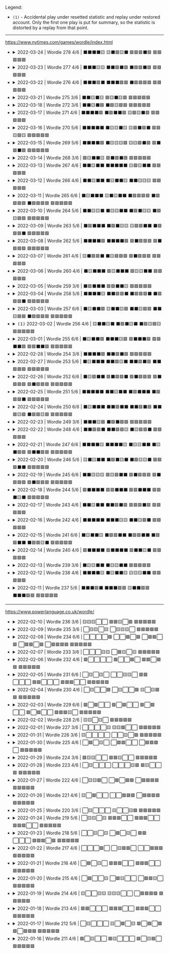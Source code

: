 Legend:

  * `(1)` - Accidental play under resetted statistic and replay under restored account.
    Only the first one play is put for summary, so the statistic is distorted by a replay from that point.

---

https://www.nytimes.com/games/wordle/index.html

* <details>
  <summary>2022-03-24 | Wordle 278 4/6 | ⬛⬛⬛⬛🟨 🟨⬛🟩🟨⬛ 🟩🟩🟩⬛🟩 🟩🟩🟩🟩🟩</summary>
    <a href="#"><img src="https://github.com/andry81/wordle-play/raw/master/games/2022-03-24/result.png" valign="middle" alt="result" /></a>
    <a href="#"><img src="https://github.com/andry81/wordle-play/raw/master/games/2022-03-24/stats.png" valign="middle" alt="stats" /></a>
  </details>

* <details>
  <summary>2022-03-23 | Wordle 277 4/6 | ⬛⬛⬛🟨🟨 ⬛⬛🟩⬛🟩 ⬛🟩🟩⬛🟩 🟩🟩🟩🟩🟩</summary>
    <a href="#"><img src="https://github.com/andry81/wordle-play/raw/master/games/2022-03-23/result.png" valign="middle" alt="result" /></a>
    <a href="#"><img src="https://github.com/andry81/wordle-play/raw/master/games/2022-03-23/stats.png" valign="middle" alt="stats" /></a>
  </details>

* <details>
  <summary>2022-03-22 | Wordle 276 4/6 | ⬛⬛⬛🟩⬛ ⬛⬛⬛🟩🟩 ⬛🟩🟩🟩🟩 🟩🟩🟩🟩🟩</summary>
    <a href="#"><img src="https://github.com/andry81/wordle-play/raw/master/games/2022-03-22/result.png" valign="middle" alt="result" /></a>
    <a href="#"><img src="https://github.com/andry81/wordle-play/raw/master/games/2022-03-22/stats.png" valign="middle" alt="stats" /></a>
  </details>

* <details>
  <summary>2022-03-21 | Wordle 275 3/6 | ⬛⬛🟨⬛🟨 🟩🟨⬛🟨🟩 🟩🟩🟩🟩🟩</summary>
    <a href="#"><img src="https://github.com/andry81/wordle-play/raw/master/games/2022-03-21/result.png" valign="middle" alt="result" /></a>
    <a href="#"><img src="https://github.com/andry81/wordle-play/raw/master/games/2022-03-21/stats.png" valign="middle" alt="stats" /></a>
  </details>

* <details>
  <summary>2022-03-18 | Wordle 272 3/6 | ⬛⬛🟨⬛🟩 ⬛🟩🟨🟩🟩 🟩🟩🟩🟩🟩</summary>
    <a href="#"><img src="https://github.com/andry81/wordle-play/raw/master/games/2022-03-18/result.png" valign="middle" alt="result" /></a>
    <a href="#"><img src="https://github.com/andry81/wordle-play/raw/master/games/2022-03-18/stats.png" valign="middle" alt="stats" /></a>
  </details>

* <details>
  <summary>2022-03-17 | Wordle 271 4/6 | ⬛⬛⬛⬛🟩 ⬛🟩⬛⬛🟩 🟨🟩🟨⬛🟩 🟩🟩🟩🟩🟩</summary>
    <a href="#"><img src="https://github.com/andry81/wordle-play/raw/master/games/2022-03-17/result.png" valign="middle" alt="result" /></a>
    <a href="#"><img src="https://github.com/andry81/wordle-play/raw/master/games/2022-03-17/stats.png" valign="middle" alt="stats" /></a>
  </details>

* <details>
  <summary>2022-03-16 | Wordle 270 5/6 | ⬛⬛⬛⬛⬛ ⬛🟨🟨⬛🟨 🟨🟩⬛🟩⬛ 🟩🟩🟨🟩🟨 🟩🟩🟩🟩🟩</summary>
    <a href="#"><img src="https://github.com/andry81/wordle-play/raw/master/games/2022-03-16/result.png" valign="middle" alt="result" /></a>
    <a href="#"><img src="https://github.com/andry81/wordle-play/raw/master/games/2022-03-16/stats.png" valign="middle" alt="stats" /></a>
  </details>

* <details>
  <summary>2022-03-15 | Wordle 269 5/6 | ⬛⬛⬛⬛🟩 ⬛🟨🟨🟨🟩 🟨🟨🟩⬛🟩 🟩⬛🟩⬛🟩 🟩🟩🟩🟩🟩</summary>
    <a href="#"><img src="https://github.com/andry81/wordle-play/raw/master/games/2022-03-15/result.png" valign="middle" alt="result" /></a>
    <a href="#"><img src="https://github.com/andry81/wordle-play/raw/master/games/2022-03-15/stats.png" valign="middle" alt="stats" /></a>
  </details>

* <details>
  <summary>2022-03-14 | Wordle 268 3/6 | 🟩🟨⬛⬛🟨 🟩⬛🟩⬛🟩 🟩🟩🟩🟩🟩</summary>
    <a href="#"><img src="https://github.com/andry81/wordle-play/raw/master/games/2022-03-14/result.png" valign="middle" alt="result" /></a>
    <a href="#"><img src="https://github.com/andry81/wordle-play/raw/master/games/2022-03-14/stats.png" valign="middle" alt="stats" /></a>
  </details>

* <details>
  <summary>2022-03-13 | Wordle 267 4/6 | ⬛⬛🟨⬛⬛ ⬛⬛⬛⬛⬛ 🟨🟩🟨⬛⬛ 🟩🟩🟩🟩🟩</summary>
    <a href="#"><img src="https://github.com/andry81/wordle-play/raw/master/games/2022-03-13/result.png" valign="middle" alt="result" /></a>
    <a href="#"><img src="https://github.com/andry81/wordle-play/raw/master/games/2022-03-13/stats.png" valign="middle" alt="stats" /></a>
  </details>

* <details>
  <summary>2022-03-12 | Wordle 266 4/6 | ⬛⬛🟨⬛⬛ ⬛🟨⬛⬛🟨 ⬛⬛🟨🟨🟨 🟩🟩🟩🟩🟩</summary>
    <a href="#"><img src="https://github.com/andry81/wordle-play/raw/master/games/2022-03-12/result.png" valign="middle" alt="result" /></a>
    <a href="#"><img src="https://github.com/andry81/wordle-play/raw/master/games/2022-03-12/stats.png" valign="middle" alt="stats" /></a>
  </details>

* <details>
  <summary>2022-03-11 | Wordle 265 6/6 | ⬛🟨⬛⬛⬛ 🟨⬛🟨⬛⬛ ⬛🟩🟩🟩🟩 ⬛🟩🟩🟩🟩 ⬛🟩🟩🟩🟩 🟩🟩🟩🟩🟩</summary>
    <a href="#"><img src="https://github.com/andry81/wordle-play/raw/master/games/2022-03-11/result.png" valign="middle" alt="result" /></a>
    <a href="#"><img src="https://github.com/andry81/wordle-play/raw/master/games/2022-03-11/stats.png" valign="middle" alt="stats" /></a>
  </details>

* <details>
  <summary>2022-03-10 | Wordle 264 5/6 | ⬛⬛🟨🟨⬛ ⬛🟨🟨⬛⬛ ⬛🟩⬛🟨🟨 ⬛🟩🟨🟩🟩 🟩🟩🟩🟩🟩</summary>
    <a href="#"><img src="https://github.com/andry81/wordle-play/raw/master/games/2022-03-10/result.png" valign="middle" alt="result" /></a>
    <a href="#"><img src="https://github.com/andry81/wordle-play/raw/master/games/2022-03-10/stats.png" valign="middle" alt="stats" /></a>
  </details>

* <details>
  <summary>2022-03-09 | Wordle 263 5/6 | ⬛🟩⬛⬛⬛ ⬛🟩⬛🟨🟨 🟨🟩🟩⬛⬛ ⬛🟩🟩🟩⬛ 🟩🟩🟩🟩🟩</summary>
    <a href="#"><img src="https://github.com/andry81/wordle-play/raw/master/games/2022-03-09/result.png" valign="middle" alt="result" /></a>
    <a href="#"><img src="https://github.com/andry81/wordle-play/raw/master/games/2022-03-09/stats.png" valign="middle" alt="stats" /></a>
  </details>

* <details>
  <summary>2022-03-08 | Wordle 262 5/6 | ⬛⬛⬛⬛🟩 ⬛⬛⬛⬛🟩 🟩⬛🟩🟩🟩 🟩⬛🟩🟩🟩 🟩🟩🟩🟩🟩</summary>
    <a href="#"><img src="https://github.com/andry81/wordle-play/raw/master/games/2022-03-08/result.png" valign="middle" alt="result" /></a>
    <a href="#"><img src="https://github.com/andry81/wordle-play/raw/master/games/2022-03-08/stats.png" valign="middle" alt="stats" /></a>
  </details>

* <details>
  <summary>2022-03-07 | Wordle 261 4/6 | 🟨⬛🟩🟩⬛ ⬛🟨🟩🟩🟩 🟩⬛🟩🟩🟩 🟩🟩🟩🟩🟩</summary>
    <a href="#"><img src="https://github.com/andry81/wordle-play/raw/master/games/2022-03-07/result.png" valign="middle" alt="result" /></a>
    <a href="#"><img src="https://github.com/andry81/wordle-play/raw/master/games/2022-03-07/stats.png" valign="middle" alt="stats" /></a>
  </details>

* <details>
  <summary>2022-03-06 | Wordle 260 4/6 | ⬛🟨⬛⬛⬛ 🟩🟨⬛⬛⬛ 🟩🟨🟨⬛⬛ 🟩🟩🟩🟩🟩</summary>
    <a href="#"><img src="https://github.com/andry81/wordle-play/raw/master/games/2022-03-06/result.png" valign="middle" alt="result" /></a>
    <a href="#"><img src="https://github.com/andry81/wordle-play/raw/master/games/2022-03-06/stats.png" valign="middle" alt="stats" /></a>
  </details>

* <details>
  <summary>2022-03-05 | Wordle 259 3/6 | ⬛🟩⬛⬛⬛ 🟩🟩⬛⬛🟨 🟩🟩🟩🟩🟩</summary>
    <a href="#"><img src="https://github.com/andry81/wordle-play/raw/master/games/2022-03-05/result.png" valign="middle" alt="result" /></a>
    <a href="#"><img src="https://github.com/andry81/wordle-play/raw/master/games/2022-03-05/stats.png" valign="middle" alt="stats" /></a>
  </details>

* <details>
  <summary>2022-03-04 | Wordle 258 5/6 | ⬛⬛⬛⬛🟨 ⬛⬛🟩🟩⬛ ⬛🟩🟩🟩⬛ ⬛🟩🟩🟩⬛ 🟩🟩🟩🟩🟩</summary>
    <a href="#"><img src="https://github.com/andry81/wordle-play/raw/master/games/2022-03-04/result.png" valign="middle" alt="result" /></a>
    <a href="#"><img src="https://github.com/andry81/wordle-play/raw/master/games/2022-03-04/stats.png" valign="middle" alt="stats" /></a>
  </details>

* <details>
  <summary>2022-03-03 | Wordle 257 6/6 | ⬛🟨⬛⬛🟩 🟨⬛⬛🟨🟩 ⬛⬛🟨🟩🟩 ⬛⬛🟨🟩🟩 ⬛🟩🟩🟩🟩 🟩🟩🟩🟩🟩</summary>
    <a href="#"><img src="https://github.com/andry81/wordle-play/raw/master/games/2022-03-03/result.png" valign="middle" alt="result" /></a>
    <a href="#"><img src="https://github.com/andry81/wordle-play/raw/master/games/2022-03-03/stats.png" valign="middle" alt="stats" /></a>
  </details>

* <details>
  <summary><tt>(1)</tt> 2022-03-02 | Wordle 256 4/6 | 🟨⬛⬛🟨⬛ ⬛🟩⬛🟨⬛ ⬛🟩🟨🟩🟨 🟩🟩🟩🟩🟩</summary>
    <a href="#"><img src="https://github.com/andry81/wordle-play/raw/master/games/2022-03-02/result.png" valign="middle" alt="result" /></a>
    <a href="#"><img src="https://github.com/andry81/wordle-play/raw/master/games/2022-03-02/result2.png" valign="middle" alt="result" /></a>
    <a href="#"><img src="https://github.com/andry81/wordle-play/raw/master/games/2022-03-02/stats.png" valign="middle" alt="stats" /></a>
  </details>

* <details>
  <summary>2022-03-01 | Wordle 255 6/6 | ⬛🟨⬛⬛🟩 ⬛⬛⬛🟨🟩 🟩⬛⬛⬛🟩 🟩🟩⬛⬛🟩 🟩🟩⬛⬛🟩 🟩🟩🟩🟩🟩</summary>
    <a href="#"><img src="https://github.com/andry81/wordle-play/raw/master/games/2022-03-01/result.png" valign="middle" alt="result" /></a>
    <a href="#"><img src="https://github.com/andry81/wordle-play/raw/master/games/2022-03-01/stats.png" valign="middle" alt="stats" /></a>
  </details>

* <details>
  <summary>2022-02-28 | Wordle 254 3/6 | ⬛⬛⬛⬛🟩 ⬛⬛🟩⬛🟩 🟩🟩🟩🟩🟩</summary>
    <a href="#"><img src="https://github.com/andry81/wordle-play/raw/master/games/2022-02-28/result.png" valign="middle" alt="result" /></a>
    <a href="#"><img src="https://github.com/andry81/wordle-play/raw/master/games/2022-02-28/stats.png" valign="middle" alt="stats" /></a>
  </details>

* <details>
  <summary>2022-02-27 | Wordle 253 5/6 | ⬛🟨⬛⬛⬛ ⬛⬛🟩🟨⬛ ⬛⬛🟩⬛🟩 ⬛⬛🟩🟩🟩 🟩🟩🟩🟩🟩</summary>
    <a href="#"><img src="https://github.com/andry81/wordle-play/raw/master/games/2022-02-27/result.png" valign="middle" alt="result" /></a>
    <a href="#"><img src="https://github.com/andry81/wordle-play/raw/master/games/2022-02-27/stats.png" valign="middle" alt="stats" /></a>
  </details>

* <details>
  <summary>2022-02-26 | Wordle 252 6/6 | ⬛🟨🟩⬛⬛ 🟩⬛🟩🟩⬛ 🟩⬛🟩🟩🟩 🟩⬛🟩🟩🟩 🟩⬛🟩🟩🟩 🟩🟩🟩🟩🟩</summary>
    <a href="#"><img src="https://github.com/andry81/wordle-play/raw/master/games/2022-02-26/result.png" valign="middle" alt="result" /></a>
    <a href="#"><img src="https://github.com/andry81/wordle-play/raw/master/games/2022-02-26/stats.png" valign="middle" alt="stats" /></a>
  </details>

* <details>
  <summary>2022-02-25 | Wordle 251 5/6 | ⬛⬛⬛⬛⬛ ⬛⬛🟨⬛⬛ ⬛🟩⬛⬛⬛ ⬛🟩🟩🟩⬛ 🟩🟩🟩🟩🟩</summary>
    <a href="#"><img src="https://github.com/andry81/wordle-play/raw/master/games/2022-02-25/result.png" valign="middle" alt="result" /></a>
    <a href="#"><img src="https://github.com/andry81/wordle-play/raw/master/games/2022-02-25/stats.png" valign="middle" alt="stats" /></a>
  </details>

* <details>
  <summary>2022-02-24 | Wordle 250 6/6 | ⬛🟨⬛⬛⬛ ⬛⬛🟩⬛⬛ ⬛⬛🟩⬛🟩 ⬛⬛🟩🟨🟩 ⬛🟩🟩🟨🟩 🟩🟩🟩🟩🟩</summary>
    <a href="#"><img src="https://github.com/andry81/wordle-play/raw/master/games/2022-02-24/result.png" valign="middle" alt="result" /></a>
    <a href="#"><img src="https://github.com/andry81/wordle-play/raw/master/games/2022-02-24/stats.png" valign="middle" alt="stats" /></a>
  </details>

* <details>
  <summary>2022-02-23 | Wordle 249 3/6 | ⬛⬛⬛🟨🟩 ⬛🟩⬛🟩🟩 🟩🟩🟩🟩🟩</summary>
    <a href="#"><img src="https://github.com/andry81/wordle-play/raw/master/games/2022-02-23/result.png" valign="middle" alt="result" /></a>
    <a href="#"><img src="https://github.com/andry81/wordle-play/raw/master/games/2022-02-23/stats.png" valign="middle" alt="stats" /></a>
  </details>

* <details>
  <summary>2022-02-22 | Wordle 248 4/6 | ⬛⬛🟩🟩⬛ ⬛⬛🟩🟩🟨 ⬛🟨🟩🟩⬛ 🟩🟩🟩🟩🟩</summary>
    <a href="#"><img src="https://github.com/andry81/wordle-play/raw/master/games/2022-02-22/result.png" valign="middle" alt="result" /></a>
    <a href="#"><img src="https://github.com/andry81/wordle-play/raw/master/games/2022-02-22/stats.png" valign="middle" alt="stats" /></a>
  </details>

* <details>
  <summary>2022-02-21 | Wordle 247 6/6 | ⬛⬛⬛⬛🟨 ⬛⬛⬛⬛🟨 ⬛🟨🟨⬛⬛ ⬛🟨⬛🟩🟩 🟩⬛⬛🟩🟩 🟩🟩🟩🟩🟩</summary>
    <a href="#"><img src="https://github.com/andry81/wordle-play/raw/master/games/2022-02-21/result.png" valign="middle" alt="result" /></a>
    <a href="#"><img src="https://github.com/andry81/wordle-play/raw/master/games/2022-02-21/stats.png" valign="middle" alt="stats" /></a>
  </details>

* <details>
  <summary>2022-02-20 | Wordle 246 5/6 | 🟨⬛🟨⬛⬛ ⬛🟩⬛🟨⬛ ⬛🟩🟨🟨⬛ 🟩🟩🟩⬛⬛ 🟩🟩🟩🟩🟩</summary>
    <a href="#"><img src="https://github.com/andry81/wordle-play/raw/master/games/2022-02-20/result.png" valign="middle" alt="result" /></a>
    <a href="#"><img src="https://github.com/andry81/wordle-play/raw/master/games/2022-02-20/stats.png" valign="middle" alt="stats" /></a>
  </details>

* <details>
  <summary>2022-02-19 | Wordle 245 6/6 | ⬛⬛🟨🟨🟨 🟩🟨🟩⬛⬛ 🟩⬛🟩🟩🟩 🟩⬛🟩🟩🟩 🟩⬛🟩🟩🟩 🟩🟩🟩🟩🟩</summary>
    <a href="#"><img src="https://github.com/andry81/wordle-play/raw/master/games/2022-02-19/result.png" valign="middle" alt="result" /></a>
    <a href="#"><img src="https://github.com/andry81/wordle-play/raw/master/games/2022-02-19/stats.png" valign="middle" alt="stats" /></a>
  </details>

* <details>
  <summary>2022-02-18 | Wordle 244 5/6 | 🟩⬛⬛⬛⬛ 🟩🟩⬛⬛⬛ 🟩🟩⬛⬛⬛ 🟩🟩⬛🟨⬛ 🟩🟩🟩🟩🟩</summary>
    <a href="#"><img src="https://github.com/andry81/wordle-play/raw/master/games/2022-02-18/result.png" valign="middle" alt="result" /></a>
    <a href="#"><img src="https://github.com/andry81/wordle-play/raw/master/games/2022-02-18/stats.png" valign="middle" alt="stats" /></a>
  </details>

* <details>
  <summary>2022-02-17 | Wordle 243 4/6 | ⬛⬛🟨⬛⬛ ⬛⬛🟩⬛🟩 🟩🟩🟩⬛🟩 🟩🟩🟩🟩🟩</summary>
    <a href="#"><img src="https://github.com/andry81/wordle-play/raw/master/games/2022-02-17/result.png" valign="middle" alt="result" /></a>
    <a href="#"><img src="https://github.com/andry81/wordle-play/raw/master/games/2022-02-17/stats.png" valign="middle" alt="stats" /></a>
  </details>

* <details>
  <summary>2022-02-16 | Wordle 242 4/6 | ⬛⬛⬛⬛⬛ ⬛⬛⬛🟨🟨 ⬛⬛🟨🟩⬛ 🟩🟩🟩🟩🟩</summary>
    <a href="#"><img src="https://github.com/andry81/wordle-play/raw/master/games/2022-02-16/result.png" valign="middle" alt="result" /></a>
    <a href="#"><img src="https://github.com/andry81/wordle-play/raw/master/games/2022-02-16/stats.png" valign="middle" alt="stats" /></a>
  </details>

* <details>
  <summary>2022-02-15 | Wordle 241 6/6 | ⬛🟨⬛⬛🟨 ⬛🟩🟩⬛⬛ ⬛🟩🟩⬛⬛ ⬛🟩🟩⬛⬛ ⬛🟩🟩🟨⬛ 🟩🟩🟩🟩🟩</summary>
    <a href="#"><img src="https://github.com/andry81/wordle-play/raw/master/games/2022-02-15/result.png" valign="middle" alt="result" /></a>
    <a href="#"><img src="https://github.com/andry81/wordle-play/raw/master/games/2022-02-15/stats.png" valign="middle" alt="stats" /></a>
  </details>

* <details>
  <summary>2022-02-14 | Wordle 240 4/6 | 🟩⬛⬛⬛⬛ 🟩⬛⬛⬛⬛ 🟩⬛⬛🟨⬛ 🟩🟩🟩🟩🟩</summary>
    <a href="#"><img src="https://github.com/andry81/wordle-play/raw/master/games/2022-02-14/result.png" valign="middle" alt="result" /></a>
    <a href="#"><img src="https://github.com/andry81/wordle-play/raw/master/games/2022-02-14/stats.png" valign="middle" alt="stats" /></a>
  </details>

* <details>
  <summary>2022-02-13 | Wordle 239 3/6 | ⬛🟨🟨⬛⬛ ⬛🟨🟨⬛⬛ 🟩🟩🟩🟩🟩</summary>
    <a href="#"><img src="https://github.com/andry81/wordle-play/raw/master/games/2022-02-13/result.png" valign="middle" alt="result" /></a>
    <a href="#"><img src="https://github.com/andry81/wordle-play/raw/master/games/2022-02-13/stats.png" valign="middle" alt="stats" /></a>
  </details>

* <details>
  <summary>2022-02-12 | Wordle 238 4/6 | ⬛⬛⬛⬛🟨 ⬛🟨⬛⬛🟨 🟨🟨🟨⬛⬛ 🟩🟩🟩🟩🟩</summary>
    <a href="#"><img src="https://github.com/andry81/wordle-play/raw/master/games/2022-02-12/result.png" valign="middle" alt="result" /></a>
    <a href="#"><img src="https://github.com/andry81/wordle-play/raw/master/games/2022-02-12/stats.png" valign="middle" alt="stats" /></a>
  </details>

* <details>
  <summary>2022-02-11 | Wordle 237 5/6 | ⬛⬛⬛🟩⬛ ⬛⬛⬛🟩🟩 🟨⬛⬛🟩🟩 ⬛⬛⬛🟩🟩 🟩🟩🟩🟩🟩</summary>
    <a href="#"><img src="https://github.com/andry81/wordle-play/raw/master/games/2022-02-11/result.png" valign="middle" alt="result" /></a>
    <a href="#"><img src="https://github.com/andry81/wordle-play/raw/master/games/2022-02-11/stats.png" valign="middle" alt="stats" /></a>
  </details>

---

https://www.powerlanguage.co.uk/wordle/

* <details>
  <summary>2022-02-10 | Wordle 236 3/6 | 🟨🟨🟨⬜⬜ 🟩🟩🟨⬜🟩 🟩🟩🟩🟩🟩</summary>
    <a href="#"><img src="https://github.com/andry81/wordle-play/raw/master/games/2022-02-10/result.png" valign="middle" alt="result" /></a>
    <a href="#"><img src="https://github.com/andry81/wordle-play/raw/master/games/2022-02-10/stats.png" valign="middle" alt="stats" /></a>
  </details>

* <details>
  <summary>2022-02-09 | Wordle 235 3/6 | ⬜🟨🟨⬜🟨 ⬜🟨🟨🟨⬜ 🟩🟩🟩🟩🟩</summary>
    <a href="#"><img src="https://github.com/andry81/wordle-play/raw/master/games/2022-02-09/result.png" valign="middle" alt="result" /></a>
    <a href="#"><img src="https://github.com/andry81/wordle-play/raw/master/games/2022-02-09/stats.png" valign="middle" alt="stats" /></a>
  </details>

* <details>
  <summary>2022-02-08 | Wordle 234 6/6 | ⬜⬜⬜⬜🟩 ⬜⬜🟩⬜🟩 ⬜🟩🟩⬜🟩 ⬜🟩🟩⬜🟩 ⬜🟩🟩🟩🟩 🟩🟩🟩🟩🟩</summary>
    <a href="#"><img src="https://github.com/andry81/wordle-play/raw/master/games/2022-02-08/result.png" valign="middle" alt="result" /></a>
    <a href="#"><img src="https://github.com/andry81/wordle-play/raw/master/games/2022-02-08/stats.png" valign="middle" alt="stats" /></a>
  </details>

* <details>
  <summary>2022-02-07 | Wordle 233 3/6 | ⬜⬜⬜🟨🟨 ⬜🟩🟨⬜🟨 🟩🟩🟩🟩🟩</summary>
    <a href="#"><img src="https://github.com/andry81/wordle-play/raw/master/games/2022-02-07/result.png" valign="middle" alt="result" /></a>
    <a href="#"><img src="https://github.com/andry81/wordle-play/raw/master/games/2022-02-07/stats.png" valign="middle" alt="stats" /></a>
  </details>

* <details>
  <summary>2022-02-06 | Wordle 232 4/6 | 🟩⬜⬜⬜⬜ 🟩⬜⬜🟩⬜ 🟩🟩⬜🟩🟩 🟩🟩🟩🟩🟩</summary>
    <a href="#"><img src="https://github.com/andry81/wordle-play/raw/master/games/2022-02-06/result.png" valign="middle" alt="result" /></a>
    <a href="#"><img src="https://github.com/andry81/wordle-play/raw/master/games/2022-02-06/stats.png" valign="middle" alt="stats" /></a>
  </details>

* <details>
  <summary>2022-02-05 | Wordle 231 6/6 | ⬜🟨⬜🟨⬜ ⬜⬜🟨🟨⬜ 🟩🟩⬜⬜⬜ 🟩🟩⬜⬜⬜ 🟩🟩🟩⬜⬜ 🟩🟩🟩🟩🟩</summary>
    <a href="#"><img src="https://github.com/andry81/wordle-play/raw/master/games/2022-02-05/result.png" valign="middle" alt="result" /></a>
    <a href="#"><img src="https://github.com/andry81/wordle-play/raw/master/games/2022-02-05/stats.png" valign="middle" alt="stats" /></a>
  </details>

* <details>
  <summary>2022-02-04 | Wordle 230 4/6 | ⬜🟨⬜⬜🟩 ⬜🟨⬜⬜🟩 🟨⬜🟨🟩🟩 🟩🟩🟩🟩🟩</summary>
    <a href="#"><img src="https://github.com/andry81/wordle-play/raw/master/games/2022-02-04/result.png" valign="middle" alt="result" /></a>
    <a href="#"><img src="https://github.com/andry81/wordle-play/raw/master/games/2022-02-04/stats.png" valign="middle" alt="stats" /></a>
  </details>

* <details>
  <summary>2022-02-03 | Wordle 229 6/6 | 🟩⬜🟩⬜⬜ 🟩⬜🟩⬜⬜ 🟩⬜🟩⬜⬜ 🟩⬜🟩⬜⬜ 🟩🟩🟩🟨⬜ 🟩🟩🟩🟩🟩</summary>
    <a href="#"><img src="https://github.com/andry81/wordle-play/raw/master/games/2022-02-03/result.png" valign="middle" alt="result" /></a>
    <a href="#"><img src="https://github.com/andry81/wordle-play/raw/master/games/2022-02-03/stats.png" valign="middle" alt="stats" /></a>
  </details>

* <details>
  <summary>2022-02-02 | Wordle 228 2/6 | 🟨🟨⬜🟨⬜ 🟩🟩🟩🟩🟩</summary>
    <a href="#"><img src="https://github.com/andry81/wordle-play/raw/master/games/2022-02-02/result.png" valign="middle" alt="result" /></a>
    <a href="#"><img src="https://github.com/andry81/wordle-play/raw/master/games/2022-02-02/stats.png" valign="middle" alt="stats" /></a>
  </details>

* <details>
  <summary>2022-02-01 | Wordle 227 3/6 | ⬜⬜⬜⬜🟨 🟨🟨🟩⬜⬜ 🟩🟩🟩🟩🟩</summary>
    <a href="#"><img src="https://github.com/andry81/wordle-play/raw/master/games/2022-02-01/result.png" valign="middle" alt="result" /></a>
    <a href="#"><img src="https://github.com/andry81/wordle-play/raw/master/games/2022-02-01/stats.png" valign="middle" alt="stats" /></a>
  </details>

* <details>
  <summary>2022-01-31 | Wordle 226 3/6 | 🟨⬜⬜⬜⬜ ⬜⬜🟨⬜🟩 🟩🟩🟩🟩🟩</summary>
    <a href="#"><img src="https://github.com/andry81/wordle-play/raw/master/games/2022-01-31/result.png" valign="middle" alt="result" /></a>
    <a href="#"><img src="https://github.com/andry81/wordle-play/raw/master/games/2022-01-31/stats.png" valign="middle" alt="stats" /></a>
  </details>

* <details>
  <summary>2022-01-30 | Wordle 225 4/6 | ⬜🟩⬜🟨⬜ ⬜🟩🟩⬜⬜ ⬜🟩🟩🟩⬜ 🟩🟩🟩🟩🟩</summary>
    <a href="#"><img src="https://github.com/andry81/wordle-play/raw/master/games/2022-01-30/result.png" valign="middle" alt="result" /></a>
    <a href="#"><img src="https://github.com/andry81/wordle-play/raw/master/games/2022-01-30/stats.png" valign="middle" alt="stats" /></a>
  </details>

* <details>
  <summary>2022-01-29 | Wordle 224 3/6 | 🟩🟨🟨⬜⬜ 🟩🟩🟨⬜⬜ 🟩🟩🟩🟩🟩</summary>
    <a href="#"><img src="https://github.com/andry81/wordle-play/raw/master/games/2022-01-29/result.png" valign="middle" alt="result" /></a>
    <a href="#"><img src="https://github.com/andry81/wordle-play/raw/master/games/2022-01-29/stats.png" valign="middle" alt="stats" /></a>
  </details>

* <details>
  <summary>2022-01-28 | Wordle 223 4/6 | ⬜🟨⬜⬜⬜ ⬜⬜⬜🟨🟩 🟩🟨⬜⬜🟩 🟩🟩🟩🟩🟩</summary>
    <a href="#"><img src="https://github.com/andry81/wordle-play/raw/master/games/2022-01-28/result.png" valign="middle" alt="result" /></a>
    <a href="#"><img src="https://github.com/andry81/wordle-play/raw/master/games/2022-01-28/stats.png" valign="middle" alt="stats" /></a>
  </details>

* <details>
  <summary>2022-01-27 | Wordle 222 4/6 | ⬜🟨🟨🟩⬜ ⬜🟩⬜🟩🟩 ⬜🟩🟩🟩🟩 🟩🟩🟩🟩🟩</summary>
    <a href="#"><img src="https://github.com/andry81/wordle-play/raw/master/games/2022-01-27/result.png" valign="middle" alt="result" /></a>
    <a href="#"><img src="https://github.com/andry81/wordle-play/raw/master/games/2022-01-27/stats.png" valign="middle" alt="stats" /></a>
  </details>

* <details>
  <summary>2022-01-26 | Wordle 221 4/6 | 🟨⬜🟩⬜⬜ ⬜⬜🟩🟩🟩 ⬜🟩🟩🟩🟩 🟩🟩🟩🟩🟩</summary>
    <a href="#"><img src="https://github.com/andry81/wordle-play/raw/master/games/2022-01-26/result.png" valign="middle" alt="result" /></a>
    <a href="#"><img src="https://github.com/andry81/wordle-play/raw/master/games/2022-01-26/stats.png" valign="middle" alt="stats" /></a>
  </details>

* <details>
  <summary>2022-01-25 | Wordle 220 3/6 | ⬜🟨⬜⬜⬜ 🟨⬜⬜🟨🟩 🟩🟩🟩🟩🟩</summary>
    <a href="#"><img src="https://github.com/andry81/wordle-play/raw/master/games/2022-01-25/result.png" valign="middle" alt="result" /></a>
    <a href="#"><img src="https://github.com/andry81/wordle-play/raw/master/games/2022-01-25/stats.png" valign="middle" alt="stats" /></a>
  </details>

* <details>
  <summary>2022-01-24 | Wordle 219 5/6 | ⬜🟨🟨⬜🟨 🟩🟩🟩⬜⬜ 🟩🟩🟩⬜⬜ 🟩🟩🟩⬜⬜ 🟩🟩🟩🟩🟩</summary>
    <a href="#"><img src="https://github.com/andry81/wordle-play/raw/master/games/2022-01-24/result.png" valign="middle" alt="result" /></a>
    <a href="#"><img src="https://github.com/andry81/wordle-play/raw/master/games/2022-01-24/stats.png" valign="middle" alt="stats" /></a>
  </details>

* <details>
  <summary>2022-01-23 | Wordle 218 5/6 | ⬜⬜🟨⬜🟨 ⬜🟩⬜🟨⬜ 🟩🟩⬜⬜⬜ 🟩🟩🟩⬜🟩 🟩🟩🟩🟩🟩</summary>
    <a href="#"><img src="https://github.com/andry81/wordle-play/raw/master/games/2022-01-23/result.png" valign="middle" alt="result" /></a>
    <a href="#"><img src="https://github.com/andry81/wordle-play/raw/master/games/2022-01-23/stats.png" valign="middle" alt="stats" /></a>
  </details>

* <details>
  <summary>2022-01-22 | Wordle 217 4/6 | ⬜⬜⬜🟩⬜ ⬜🟨🟩🟩⬜ ⬜⬜🟩🟩🟩 🟩🟩🟩🟩🟩</summary>
    <a href="#"><img src="https://github.com/andry81/wordle-play/raw/master/games/2022-01-22/result.png" valign="middle" alt="result" /></a>
    <a href="#"><img src="https://github.com/andry81/wordle-play/raw/master/games/2022-01-22/stats.png" valign="middle" alt="stats" /></a>
  </details>

* <details>
  <summary>2022-01-21 | Wordle 216 4/6 | ⬜🟩⬜🟨⬜ 🟩🟩🟩⬜⬜ 🟩🟩🟩⬜⬜ 🟩🟩🟩🟩🟩</summary>
    <a href="#"><img src="https://github.com/andry81/wordle-play/raw/master/games/2022-01-21/result.png" valign="middle" alt="result" /></a>
    <a href="#"><img src="https://github.com/andry81/wordle-play/raw/master/games/2022-01-21/stats.png" valign="middle" alt="stats" /></a>
  </details>

* <details>
  <summary>2022-01-20 | Wordle 215 4/6 | ⬜🟩⬜⬜🟨 ⬜🟩🟨⬜⬜ ⬜🟩🟩🟨⬜ 🟩🟩🟩🟩🟩</summary>
    <a href="#"><img src="https://github.com/andry81/wordle-play/raw/master/games/2022-01-20/result.png" valign="middle" alt="result" /></a>
    <a href="#"><img src="https://github.com/andry81/wordle-play/raw/master/games/2022-01-20/stats.png" valign="middle" alt="stats" /></a>
  </details>

* <details>
  <summary>2022-01-19 | Wordle 214 4/6 | 🟨⬜⬜🟨🟨 🟨🟨🟨⬜⬜ ⬜🟩🟩🟩🟩 🟩🟩🟩🟩🟩</summary>
    <a href="#"><img src="https://github.com/andry81/wordle-play/raw/master/games/2022-01-19/result.png" valign="middle" alt="result" /></a>
    <a href="#"><img src="https://github.com/andry81/wordle-play/raw/master/games/2022-01-19/stats.png" valign="middle" alt="stats" /></a>
  </details>

* <details>
  <summary>2022-01-18 | Wordle 213 4/6 | 🟩🟩⬜⬜⬜ 🟩🟩🟩⬜⬜ 🟩🟩🟩⬜⬜ 🟩🟩🟩🟩🟩</summary>
    <a href="#"><img src="https://github.com/andry81/wordle-play/raw/master/games/2022-01-18/result.png" valign="middle" alt="result" /></a>
    <a href="#"><img src="https://github.com/andry81/wordle-play/raw/master/games/2022-01-18/stats.png" valign="middle" alt="stats" /></a>
  </details>

* <details>
  <summary>2022-01-17 | Wordle 212 5/6 | ⬜🟨⬜⬜⬜ 🟨⬜🟩⬜🟨 🟩⬜🟩⬜🟩 🟩⬜🟩🟩🟩 🟩🟩🟩🟩🟩</summary>
    <a href="#"><img src="https://github.com/andry81/wordle-play/raw/master/games/2022-01-17/result.png" valign="middle" alt="result" /></a>
    <a href="#"><img src="https://github.com/andry81/wordle-play/raw/master/games/2022-01-17/stats.png" valign="middle" alt="stats" /></a>
  </details>

* <details>
  <summary>2022-01-16 | Wordle 211 4/6 | 🟩⬜🟨⬜⬜ 🟩🟨⬜⬜⬜ 🟩⬜🟨🟩⬜ 🟩🟩🟩🟩🟩</summary>
    <a href="#"><img src="https://github.com/andry81/wordle-play/raw/master/games/2022-01-16/result.png" valign="middle" alt="result" /></a>
    <a href="#"><img src="https://github.com/andry81/wordle-play/raw/master/games/2022-01-16/stats.png" valign="middle" alt="stats" /></a>
  </details>
